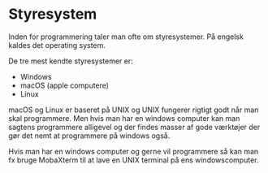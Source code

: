 # Styresystem
Inden for programmering taler man ofte om styresystemer. På engelsk kaldes det operating system.

De tre mest kendte styresystemer er:
- Windows
- macOS (apple computere)
- Linux

macOS og Linux er baseret på UNIX og UNIX fungerer rigtigt godt når man skal programmere. Men hvis man har en windows computer kan man sagtens programmere alligevel og der findes masser af gode værktøjer der gør det nemt at programmere på windows også.

Hvis man har en windows computer og gerne vil programmere så kan man fx bruge MobaXterm til at lave en UNIX terminal på ens windowscomputer.
